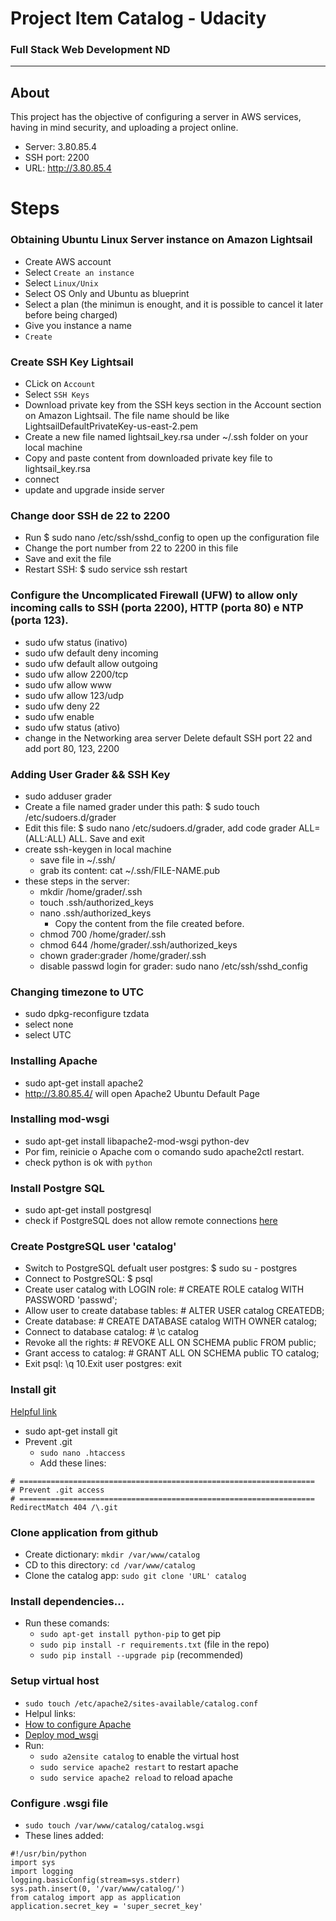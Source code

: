 # Project Item Catalog - Udacity
### Full Stack Web Development ND
_______________________
## About

This project has the objective of configuring a server in AWS services, having in mind security, and uploading a project online.

- Server: 3.80.85.4
- SSH port: 2200
- URL: http://3.80.85.4

# Steps

### Obtaining Ubuntu Linux Server instance on Amazon Lightsail
- Create AWS account
- Select `Create an instance`
- Select `Linux/Unix`
- Select OS Only and Ubuntu as blueprint
- Select a plan (the minimun is enought, and it is possible to cancel it later before being charged)
- Give you instance a name
- `Create`

### Create SSH Key Lightsail
- CLick on `Account`
- Select `SSH Keys`
- Download private key from the SSH keys section in the Account section on Amazon Lightsail. The file name should be like LightsailDefaultPrivateKey-us-east-2.pem
- Create a new file named lightsail_key.rsa under ~/.ssh folder on your local machine
- Copy and paste content from downloaded private key file to lightsail_key.rsa
- connect
- update and upgrade inside server

### Change door SSH de 22 to 2200
- Run $ sudo nano /etc/ssh/sshd_config to open up the configuration file
- Change the port number from 22 to 2200 in this file
- Save and exit the file
- Restart SSH: $ sudo service ssh restart

### Configure the Uncomplicated Firewall (UFW) to allow only incoming calls to SSH (porta 2200), HTTP (porta 80) e NTP (porta 123).
- sudo ufw status (inativo)
- sudo ufw default deny incoming
- sudo ufw default allow outgoing
- sudo ufw allow 2200/tcp
- sudo ufw allow www
- sudo ufw allow 123/udp
- sudo ufw deny 22
- sudo ufw enable
- sudo ufw status (ativo)
- change in the Networking area server Delete default SSH port 22 and add port 80, 123, 2200

### Adding User Grader && SSH Key
- sudo adduser grader
- Create a file named grader under this path: $ sudo touch /etc/sudoers.d/grader
- Edit this file: $ sudo nano /etc/sudoers.d/grader, add code grader ALL=(ALL:ALL) ALL. Save and exit
- create ssh-keygen in local machine
    - save file in ~/.ssh/
    - grab its content: cat ~/.ssh/FILE-NAME.pub
- these steps in the server:
    - mkdir /home/grader/.ssh
    - touch .ssh/authorized_keys
    - nano .ssh/authorized_keys
        - Copy the content from the file created before.
    - chmod 700 /home/grader/.ssh
    - chmod 644 /home/grader/.ssh/authorized_keys
    - chown grader:grader /home/grader/.ssh
    - disable passwd login for grader: sudo nano /etc/ssh/sshd_config

### Changing timezone to UTC
- sudo dpkg-reconfigure tzdata
- select none
- select UTC

### Installing Apache

- sudo apt-get install apache2
- http://3.80.85.4/ will open Apache2 Ubuntu Default Page

### Installing mod-wsgi
- sudo apt-get install libapache2-mod-wsgi python-dev
- Por fim, reinicie o Apache com o comando sudo apache2ctl restart.
- check python is ok with `python`

### Install Postgre SQL
- sudo apt-get install postgresql
- check if PostgreSQL does not allow remote connections [here](https://www.postgresql.org/docs/9.1/auth-pg-hba-conf.html)

### Create PostgreSQL user 'catalog'
- Switch to PostgreSQL defualt user postgres: $ sudo su - postgres
- Connect to PostgreSQL: $ psql
- Create user catalog with LOGIN role: # CREATE ROLE catalog WITH PASSWORD 'passwd';
- Allow user to create database tables: # ALTER USER catalog CREATEDB;
- Create database: # CREATE DATABASE catalog WITH OWNER catalog;
- Connect to database catalog: # \c catalog
- Revoke all the rights: # REVOKE ALL ON SCHEMA public FROM public;
- Grant access to catalog: # GRANT ALL ON SCHEMA public TO catalog;
- Exit psql: \q 10.Exit user postgres: exit

### Install git
[Helpful link](https://davidegan.me/hide-git-repos-on-public-sites/)
- sudo apt-get install git
- Prevent .git
    - `sudo nano .htaccess`
    - Add these lines: 
```
# ==================================================================
# Prevent .git access
# ==================================================================
RedirectMatch 404 /\.git
```

### Clone application from github
- Create dictionary: `mkdir /var/www/catalog`
- CD to this directory: `cd /var/www/catalog`
- Clone the catalog app: `sudo git clone 'URL' catalog`

### Install dependencies...
- Run these comands:
    - `sudo apt-get install python-pip` to get pip
    - `sudo pip install -r requirements.txt` (file in the repo)
    - `sudo pip install --upgrade pip` (recommended)

### Setup virtual host
- `sudo touch /etc/apache2/sites-available/catalog.conf`
- Helpul links:
- [How to configure Apache](https://www.digitalocean.com/community/tutorials/como-configurar-apache-virtual-hosts-no-ubuntu-14-04-lts-pt)
- [Deploy mod_wsgi](http://flask.pocoo.org/docs/0.12/deploying/mod_wsgi/)
- Run:
    - `sudo a2ensite catalog` to enable the virtual host
    - `sudo service apache2 restart` to restart apache
    - `sudo service apache2 reload` to reload apache

### Configure .wsgi file
- `sudo touch /var/www/catalog/catalog.wsgi`
- These lines added:
```
#!/usr/bin/python
import sys
import logging
logging.basicConfig(stream=sys.stderr)
sys.path.insert(0, '/var/www/catalog/')
from catalog import app as application
application.secret_key = 'super_secret_key'
```

